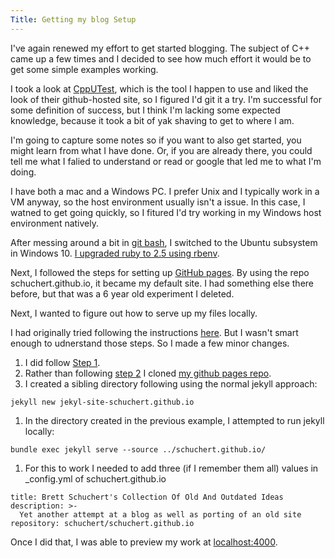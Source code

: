 ```yaml
---
Title: Getting my blog Setup
---
```

I've again renewed my effort to get started blogging. The subject of C++ came up a few times and I decided to 
see how much effort it would be to get some simple examples working. 

I took a look at [CppUTest](http://cpputest.github.io/), which is the tool I happen to use and liked the look of 
their github-hosted site, so I figured I'd git it a try. I'm successful for some definition of success, but I 
think I'm lacking some expected knowledge, because it took a bit of yak shaving to get to where I am.

I'm going to capture some notes so if you want to also get started, you might learn from what I have done. Or, if 
you are already there, you could tell me what I falied to understand or read or google that led me to what I'm doing.

I have both a mac and a Windows PC. I prefer Unix and I typically work in a VM anyway, so the host environment 
usually isn't a issue. In this case, I watned to get going quickly, so I fitured I'd try working in my Windows
host environment natively.

After messing around a bit in [git bash](https://git-scm.com/downloads), I switched to the Ubuntu subsystem in Windows 10. [I upgraded ruby to 2.5 using rbenv](https://gorails.com/setup/windows/10).

Next, I followed the steps for setting up [GitHub pages](https://guides.github.com/features/pages/). By using the repo schuchert.github.io, it became my default site. I had something else there before, but that was a 6 year old experiment I deleted.

Next, I wanted to figure out how to serve up my files locally. 

I had originally tried following the instructions [here](https://help.github.com/articles/setting-up-your-github-pages-site-locally-with-jekyll/). But I wasn't smart enough to udnerstand those steps. So I made a few minor changes.

1. I did follow [Step 1](https://help.github.com/articles/setting-up-your-github-pages-site-locally-with-jekyll/#step-1-create-a-local-repository-for-your-jekyll-site).
1. Rather than following [step 2](https://help.github.com/articles/setting-up-your-github-pages-site-locally-with-jekyll/#step-2-install-jekyll-using-bundler) I cloned [my github pages repo](https://github.com/schuchert/schuchert.github.io).
1. I created a sibling directory following using the normal jekyll approach:
~~~
jekyll new jekyl-site-schuchert.github.io
~~~
1. In the directory created in the previous example, I attempted to run jekyll locally:
~~~
bundle exec jekyll serve --source ../schuchert.github.io/
~~~
1. For this to work I needed to add three (if I remember them all) values in _config.yml of schuchert.github.io
~~~
title: Brett Schuchert's Collection Of Old And Outdated Ideas
description: >-
  Yet another attempt at a blog as well as porting of an old site
repository: schuchert/schuchert.github.io
~~~

Once I did that, I was able to preview my work at [localhost:4000](http://localhost:4000).

